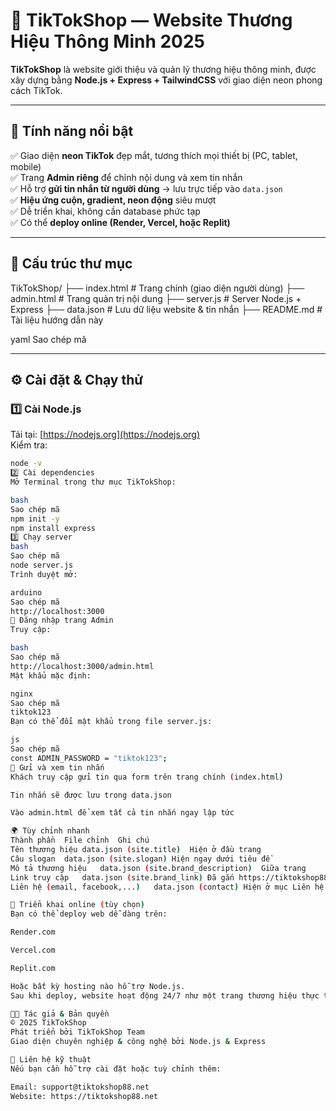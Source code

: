 # 🎵 TikTokShop — Website Thương Hiệu Thông Minh 2025

**TikTokShop** là website giới thiệu và quản lý thương hiệu thông minh,
được xây dựng bằng **Node.js + Express + TailwindCSS** với giao diện neon phong cách TikTok.

---

## 🚀 Tính năng nổi bật

✅ Giao diện **neon TikTok** đẹp mắt, tương thích mọi thiết bị (PC, tablet, mobile)  
✅ Trang **Admin riêng** để chỉnh nội dung và xem tin nhắn  
✅ Hỗ trợ **gửi tin nhắn từ người dùng** → lưu trực tiếp vào `data.json`  
✅ **Hiệu ứng cuộn, gradient, neon động** siêu mượt  
✅ Dễ triển khai, không cần database phức tạp  
✅ Có thể **deploy online (Render, Vercel, hoặc Replit)**

---

## 📂 Cấu trúc thư mục

TikTokShop/
├── index.html # Trang chính (giao diện người dùng)
├── admin.html # Trang quản trị nội dung
├── server.js # Server Node.js + Express
├── data.json # Lưu dữ liệu website & tin nhắn
├── README.md # Tài liệu hướng dẫn này

yaml
Sao chép mã

---

## ⚙️ Cài đặt & Chạy thử

### 1️⃣ Cài Node.js
Tải tại: [https://nodejs.org](https://nodejs.org)  
Kiểm tra:
```bash
node -v
2️⃣ Cài dependencies
Mở Terminal trong thư mục TikTokShop:

bash
Sao chép mã
npm init -y
npm install express
3️⃣ Chạy server
bash
Sao chép mã
node server.js
Trình duyệt mở:

arduino
Sao chép mã
http://localhost:3000
🔑 Đăng nhập trang Admin
Truy cập:

bash
Sao chép mã
http://localhost:3000/admin.html
Mật khẩu mặc định:

nginx
Sao chép mã
tiktok123
Bạn có thể đổi mật khẩu trong file server.js:

js
Sao chép mã
const ADMIN_PASSWORD = "tiktok123";
💬 Gửi và xem tin nhắn
Khách truy cập gửi tin qua form trên trang chính (index.html)

Tin nhắn sẽ được lưu trong data.json

Vào admin.html để xem tất cả tin nhắn ngay lập tức

🌍 Tùy chỉnh nhanh
Thành phần	File chỉnh	Ghi chú
Tên thương hiệu	data.json (site.title)	Hiện ở đầu trang
Câu slogan	data.json (site.slogan)	Hiện ngay dưới tiêu đề
Mô tả thương hiệu	data.json (site.brand_description)	Giữa trang
Link truy cập	data.json (site.brand_link)	Đã gắn https://tiktokshop88.net
Liên hệ (email, facebook,...)	data.json (contact)	Hiện ở mục Liên hệ

🧠 Triển khai online (tùy chọn)
Bạn có thể deploy web dễ dàng trên:

Render.com

Vercel.com

Replit.com

Hoặc bất kỳ hosting nào hỗ trợ Node.js.
Sau khi deploy, website hoạt động 24/7 như một trang thương hiệu thực thụ 🌐

👨‍💻 Tác giả & Bản quyền
© 2025 TikTokShop
Phát triển bởi TikTokShop Team
Giao diện chuyên nghiệp & công nghệ bởi Node.js & Express

📧 Liên hệ kỹ thuật
Nếu bạn cần hỗ trợ cài đặt hoặc tuỳ chỉnh thêm:

Email: support@tiktokshop88.net
Website: https://tiktokshop88.net